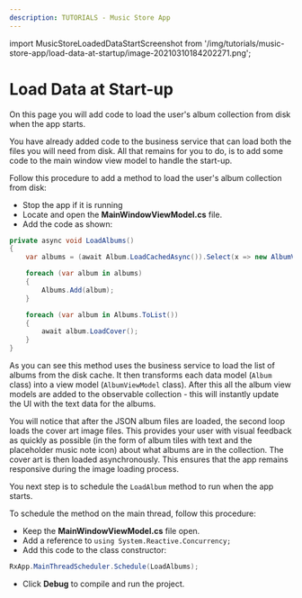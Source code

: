 ```yaml
---
description: TUTORIALS - Music Store App
---
```


import MusicStoreLoadedDataStartScreenshot from '/img/tutorials/music-store-app/load-data-at-startup/image-20210310184202271.png';

# Load Data at Start-up

On this page you will add code to load the user's album collection from disk when the app starts.

You have already added code to the business service that can load both the files you will need from disk. All that remains for you to do, is to add some code to the main window view model to handle the start-up.

Follow this procedure to add a method to load the user's album collection from disk:

- Stop the app if it is running
- Locate and open the **MainWindowViewModel.cs** file.
- Add the code as shown:

```csharp
private async void LoadAlbums()
{
    var albums = (await Album.LoadCachedAsync()).Select(x => new AlbumViewModel(x));

    foreach (var album in albums)
    {
        Albums.Add(album);
    }

    foreach (var album in Albums.ToList())
    {
        await album.LoadCover();
    }
}
```

As you can see this method uses the business service to load the list of albums from the disk cache. It then transforms each data model (`Album` class) into a view model (`AlbumViewModel` class). After this all the album view models are added to the observable collection - this will instantly update the UI with the text data for the albums.

You will notice that after the JSON album files are loaded, the second loop loads the cover art image files. This provides your user with visual feedback as quickly as possible (in the form of album tiles with text and the placeholder music note icon) about what albums are in the collection. The cover art is then loaded asynchronously. This ensures that the app remains responsive during the image loading process.

You next step is to schedule the `LoadAlbum` method to run when the app starts.

To schedule the method on the main thread, follow this procedure:

- Keep the **MainWindowViewModel.cs** file open.
- Add a reference to `using System.Reactive.Concurrency;`
- Add this code to the class constructor:

```csharp
RxApp.MainThreadScheduler.Schedule(LoadAlbums);
```

- Click **Debug** to compile and run the project.

<p><img className="image-medium-zoom" src={MusicStoreLoadedDataStartScreenshot} alt="" /></p>
